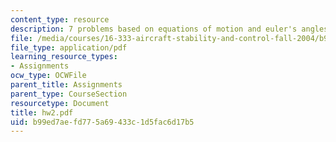 ```yaml
---
content_type: resource
description: 7 problems based on equations of motion and euler's angles.
file: /media/courses/16-333-aircraft-stability-and-control-fall-2004/b99ed7aefd775a69433c1d5fac6d17b5_hw2.pdf
file_type: application/pdf
learning_resource_types:
- Assignments
ocw_type: OCWFile
parent_title: Assignments
parent_type: CourseSection
resourcetype: Document
title: hw2.pdf
uid: b99ed7ae-fd77-5a69-433c-1d5fac6d17b5
---
```

